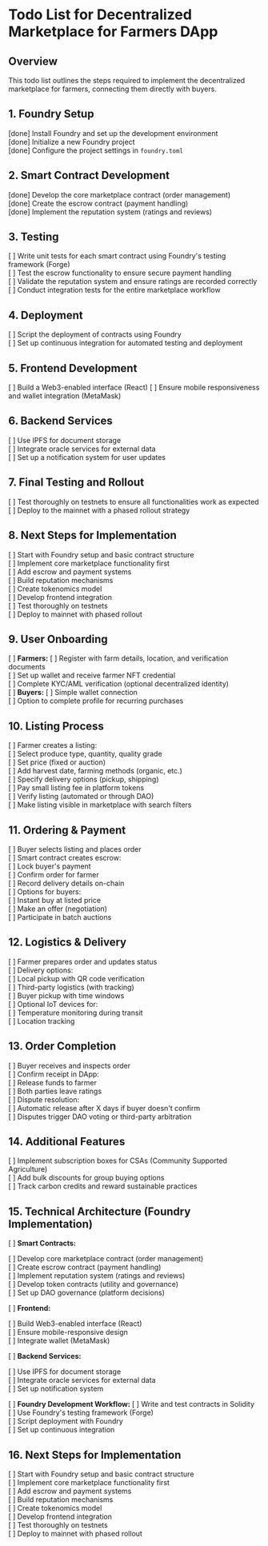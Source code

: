 # Todo List for Decentralized Marketplace for Farmers DApp

## Overview

This todo list outlines the steps required to implement the decentralized marketplace for farmers, connecting them directly with buyers.

## 1. Foundry Setup

[done] Install Foundry and set up the development environment  
[done] Initialize a new Foundry project  
[done] Configure the project settings in `foundry.toml`

## 2. Smart Contract Development

[done] Develop the core marketplace contract (order management)  
[done] Create the escrow contract (payment handling)  
[done] Implement the reputation system (ratings and reviews)  


## 3. Testing

[ ] Write unit tests for each smart contract using Foundry's testing framework (Forge)  
[ ] Test the escrow functionality to ensure secure payment handling  
[ ] Validate the reputation system and ensure ratings are recorded correctly  
[ ] Conduct integration tests for the entire marketplace workflow

## 4. Deployment

[ ] Script the deployment of contracts using Foundry  
[ ] Set up continuous integration for automated testing and deployment

## 5. Frontend Development

[ ] Build a Web3-enabled interface (React)
[ ] Ensure mobile responsiveness and wallet integration (MetaMask)

## 6. Backend Services

[ ] Use IPFS for document storage  
[ ] Integrate oracle services for external data  
[ ] Set up a notification system for user updates

## 7. Final Testing and Rollout

[ ] Test thoroughly on testnets to ensure all functionalities work as expected  
[ ] Deploy to the mainnet with a phased rollout strategy

## 8. Next Steps for Implementation

[ ] Start with Foundry setup and basic contract structure  
[ ] Implement core marketplace functionality first  
[ ] Add escrow and payment systems  
[ ] Build reputation mechanisms  
[ ] Create tokenomics model  
[ ] Develop frontend integration  
[ ] Test thoroughly on testnets  
[ ] Deploy to mainnet with phased rollout

## 9. User Onboarding

[ ] **Farmers:**
[ ] Register with farm details, location, and verification documents  
[ ] Set up wallet and receive farmer NFT credential  
[ ] Complete KYC/AML verification (optional decentralized identity)  
[ ] **Buyers:**
[ ] Simple wallet connection  
[ ] Option to complete profile for recurring purchases

## 10. Listing Process

[ ] Farmer creates a listing:  
[ ] Select produce type, quantity, quality grade  
[ ] Set price (fixed or auction)  
[ ] Add harvest date, farming methods (organic, etc.)  
[ ] Specify delivery options (pickup, shipping)  
[ ] Pay small listing fee in platform tokens  
[ ] Verify listing (automated or through DAO)  
[ ] Make listing visible in marketplace with search filters

## 11. Ordering & Payment

[ ] Buyer selects listing and places order  
[ ] Smart contract creates escrow:  
[ ] Lock buyer's payment  
[ ] Confirm order for farmer  
[ ] Record delivery details on-chain  
[ ] Options for buyers:  
[ ] Instant buy at listed price  
[ ] Make an offer (negotiation)  
[ ] Participate in batch auctions

## 12. Logistics & Delivery

[ ] Farmer prepares order and updates status  
[ ] Delivery options:  
[ ] Local pickup with QR code verification  
[ ] Third-party logistics (with tracking)  
[ ] Buyer pickup with time windows  
[ ] Optional IoT devices for:  
[ ] Temperature monitoring during transit  
[ ] Location tracking

## 13. Order Completion

[ ] Buyer receives and inspects order  
[ ] Confirm receipt in DApp:  
[ ] Release funds to farmer  
[ ] Both parties leave ratings  
[ ] Dispute resolution:  
[ ] Automatic release after X days if buyer doesn't confirm  
[ ] Disputes trigger DAO voting or third-party arbitration

## 14. Additional Features

[ ] Implement subscription boxes for CSAs (Community Supported Agriculture)  
[ ] Add bulk discounts for group buying options  
[ ] Track carbon credits and reward sustainable practices

## 15. Technical Architecture (Foundry Implementation)

[ ] **Smart Contracts:**

[ ] Develop core marketplace contract (order management)  
[ ] Create escrow contract (payment handling)  
[ ] Implement reputation system (ratings and reviews)  
[ ] Develop token contracts (utility and governance)  
[ ] Set up DAO governance (platform decisions)

[ ] **Frontend:**

[ ] Build Web3-enabled interface (React)  
[ ] Ensure mobile-responsive design  
[ ] Integrate wallet (MetaMask)

[ ] **Backend Services:**

[ ] Use IPFS for document storage  
[ ] Integrate oracle services for external data  
[ ] Set up notification system

[ ] **Foundry Development Workflow:**
[ ] Write and test contracts in Solidity  
[ ] Use Foundry's testing framework (Forge)  
[ ] Script deployment with Foundry  
[ ] Set up continuous integration

## 16. Next Steps for Implementation

[ ] Start with Foundry setup and basic contract structure  
[ ] Implement core marketplace functionality first  
[ ] Add escrow and payment systems  
[ ] Build reputation mechanisms  
[ ] Create tokenomics model  
[ ] Develop frontend integration  
[ ] Test thoroughly on testnets  
[ ] Deploy to mainnet with phased rollout
